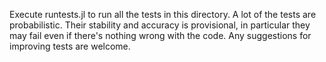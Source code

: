Execute runtests.jl to run all the tests in this directory. A lot of the tests are probabilistic. Their stability and accuracy is provisional, in particular they may fail even if there's nothing wrong with the code. Any suggestions for improving tests are welcome.
